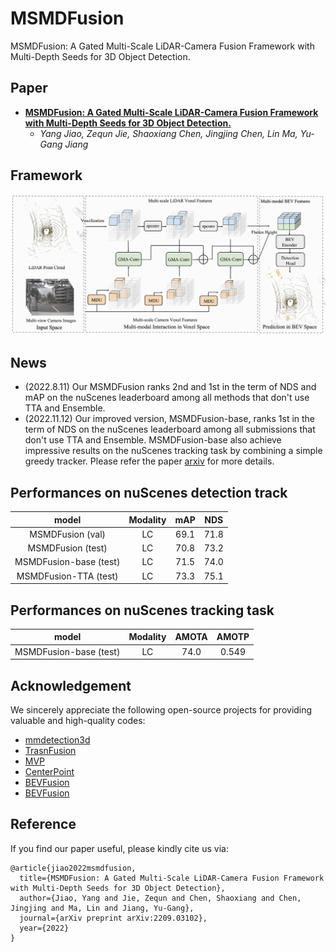 # MSMDFusion
MSMDFusion: A Gated Multi-Scale LiDAR-Camera Fusion Framework with Multi-Depth Seeds for 3D Object Detection.

## Paper
- **[MSMDFusion: A Gated Multi-Scale LiDAR-Camera Fusion Framework with Multi-Depth Seeds for 3D Object Detection.](https://arxiv.org/abs/2209.03102)**
  - *Yang Jiao, Zequn Jie, Shaoxiang Chen, Jingjing Chen, Lin Ma, Yu-Gang Jiang*

## Framework
![image](https://github.com/SxJyJay/MSMDFusion/blob/main/MSMD-Framework.png)

## News
- (2022.8.11) Our MSMDFusion ranks 2nd and 1st in the term of NDS and mAP on the nuScenes leaderboard among all methods that don't use TTA and Ensemble. 
- (2022.11.12) Our improved version, MSMDFusion-base, ranks 1st in the term of NDS on the nuScenes leaderboard among all submissions that don't use TTA and Ensemble. MSMDFusion-base also achieve impressive results on the nuScenes tracking task by combining a simple greedy tracker. Please refer the paper [arxiv](https://arxiv.org/abs/2209.03102) for more details.

## Performances on nuScenes detection track
|  model   | Modality | mAP | NDS | 
|  :----:  | :----:  |  :----:  |  :----:  |
| MSMDFusion (val)  | LC | 69.1 | 71.8 |
| MSMDFusion (test)  | LC | 70.8 | 73.2 |
| MSMDFusion-base (test) | LC | 71.5 | 74.0 |
| MSMDFusion-TTA (test) | LC | 73.3 | 75.1 |

## Performances on nuScenes tracking task
|  model   | Modality | AMOTA | AMOTP | 
|  :----:  | :----:  |  :----:  |  :----:  |
| MSMDFusion-base (test)  | LC | 74.0 | 0.549 |

## Acknowledgement
We sincerely appreciate the following open-source projects for providing valuable and high-quality codes: 
- [mmdetection3d](https://github.com/open-mmlab/mmdetection3d)
- [TrasnFusion](https://github.com/XuyangBai/TransFusion)
- [MVP](https://github.com/tianweiy/MVP)
- [CenterPoint](https://github.com/tianweiy/CenterPoint)
- [BEVFusion](https://github.com/ADLab-AutoDrive/BEVFusion)
- [BEVFusion](https://github.com/mit-han-lab/bevfusion)
## Reference
If you find our paper useful, please kindly cite us via:
```
@article{jiao2022msmdfusion,
  title={MSMDFusion: A Gated Multi-Scale LiDAR-Camera Fusion Framework with Multi-Depth Seeds for 3D Object Detection},
  author={Jiao, Yang and Jie, Zequn and Chen, Shaoxiang and Chen, Jingjing and Ma, Lin and Jiang, Yu-Gang},
  journal={arXiv preprint arXiv:2209.03102},
  year={2022}
}
```
